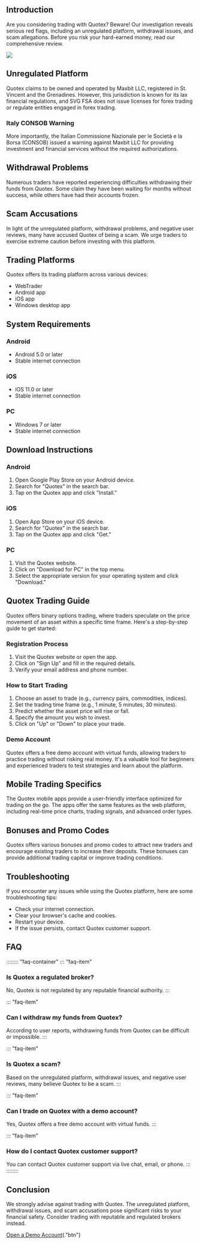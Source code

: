 ## Introduction

Are you considering trading with Quotex? Beware! Our investigation
reveals serious red flags, including an unregulated platform, withdrawal
issues, and scam allegations. Before you risk your hard-earned money,
read our comprehensive review.

[![](https://static.quotex.io/files/4_en/300_250.jpg)](https://traff.sbs/brokerqxlid)

## Unregulated Platform

Quotex claims to be owned and operated by Maxbit LLC, registered in St.
Vincent and the Grenadines. However, this jurisdiction is known for its
lax financial regulations, and SVG FSA does not issue licenses for forex
trading or regulate entities engaged in forex trading.

### Italy CONSOB Warning

More importantly, the Italian Commissione Nazionale per le Società e la
Borsa (CONSOB) issued a warning against Maxbit LLC for providing
investment and financial services without the required authorizations.

## Withdrawal Problems

Numerous traders have reported experiencing difficulties withdrawing
their funds from Quotex. Some claim they have been waiting for months
without success, while others have had their accounts frozen.

## Scam Accusations

In light of the unregulated platform, withdrawal problems, and negative
user reviews, many have accused Quotex of being a scam. We urge traders
to exercise extreme caution before investing with this platform.

## Trading Platforms

Quotex offers its trading platform across various devices:

-   WebTrader
-   Android app
-   iOS app
-   Windows desktop app

## System Requirements

### Android

-   Android 5.0 or later
-   Stable internet connection

### iOS

-   iOS 11.0 or later
-   Stable internet connection

### PC

-   Windows 7 or later
-   Stable internet connection

## Download Instructions

### Android

1.  Open Google Play Store on your Android device.
2.  Search for "Quotex" in the search bar.
3.  Tap on the Quotex app and click "Install."

### iOS

1.  Open App Store on your iOS device.
2.  Search for "Quotex" in the search bar.
3.  Tap on the Quotex app and click "Get."

### PC

1.  Visit the Quotex website.
2.  Click on "Download for PC" in the top menu.
3.  Select the appropriate version for your operating system and click
    "Download."

## Quotex Trading Guide

Quotex offers binary options trading, where traders speculate on the
price movement of an asset within a specific time frame. Here\'s a
step-by-step guide to get started:

### Registration Process

1.  Visit the Quotex website or open the app.
2.  Click on "Sign Up" and fill in the required details.
3.  Verify your email address and phone number.

### How to Start Trading

1.  Choose an asset to trade (e.g., currency pairs, commodities,
    indices).
2.  Set the trading time frame (e.g., 1 minute, 5 minutes, 30 minutes).
3.  Predict whether the asset price will rise or fall.
4.  Specify the amount you wish to invest.
5.  Click on "Up" or "Down" to place your trade.

### Demo Account

Quotex offers a free demo account with virtual funds, allowing traders
to practice trading without risking real money. It\'s a valuable tool
for beginners and experienced traders to test strategies and learn about
the platform.

## Mobile Trading Specifics

The Quotex mobile apps provide a user-friendly interface optimized for
trading on the go. The apps offer the same features as the web platform,
including real-time price charts, trading signals, and advanced order
types.

## Bonuses and Promo Codes

Quotex offers various bonuses and promo codes to attract new traders and
encourage existing traders to increase their deposits. These bonuses can
provide additional trading capital or improve trading conditions.

## Troubleshooting

If you encounter any issues while using the Quotex platform, here are
some troubleshooting tips:

-   Check your internet connection.
-   Clear your browser\'s cache and cookies.
-   Restart your device.
-   If the issue persists, contact Quotex customer support.

## FAQ

:::::::: \"faq-container\"
::: \"faq-item\"
### Is Quotex a regulated broker?

No, Quotex is not regulated by any reputable financial authority.
:::

::: \"faq-item\"
### Can I withdraw my funds from Quotex?

According to user reports, withdrawing funds from Quotex can be
difficult or impossible.
:::

::: \"faq-item\"
### Is Quotex a scam?

Based on the unregulated platform, withdrawal issues, and negative user
reviews, many believe Quotex to be a scam.
:::

::: \"faq-item\"
### Can I trade on Quotex with a demo account?

Yes, Quotex offers a free demo account with virtual funds.
:::

::: \"faq-item\"
### How do I contact Quotex customer support?

You can contact Quotex customer support via live chat, email, or phone.
:::
::::::::

## Conclusion

We strongly advise against trading with Quotex. The unregulated
platform, withdrawal issues, and scam accusations pose significant risks
to your financial safety. Consider trading with reputable and regulated
brokers instead.

[Open a Demo
Account](\%22https://traff.sbs/brokerqxlid\%22){."btn"}

